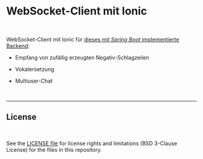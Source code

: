 # WebSocket-Client mit Ionic #

<br>

WebSocket-Client mit Ionic für 
[dieses mit *Spring Boot* implementierte Backend](https://github.com/MDecker-MobileComputing/Maven_SpringBoot_WebSockets):

* Empfang von zufällig erzeugten Negativ-Schlagzeilen

* Vokalersetzung

* Multiuser-Chat

<br>

----

## License ##

<br>

See the [LICENSE file](LICENSE.md) for license rights and limitations (BSD 3-Clause License) for the files in this repository.

<br>

